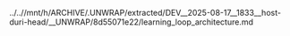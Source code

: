../..//mnt/h/ARCHIVE/.UNWRAP/extracted/DEV__2025-08-17__1833__host-duri-head/__UNWRAP/8d55071e22/learning_loop_architecture.md